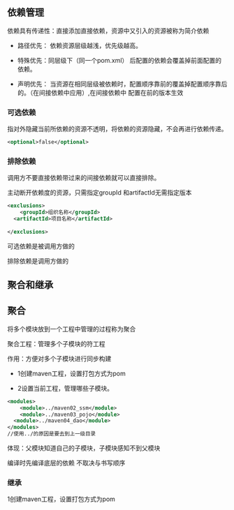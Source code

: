 ## 依赖管理

依赖具有传递性：直接添加直接依赖，资源中又引入的资源被称为简介依赖

+ 路径优先： 依赖资源层级越浅，优先级越高。

+ 特殊优先：同层级下（同一个pom.xml） 后配置的依赖会覆盖掉前面配置的依赖。

+ 声明优先： 当资源在相同层级被依赖时，配置顺序靠前的覆盖掉配置顺序靠后的。（在间接依赖中应用）,在间接依赖中 配置在前的版本生效

  

### 可选依赖

指对外隐藏当前所依赖的资源不透明，将依赖的资源隐藏，不会再进行依赖传递。

```xml
<optional>false</optional>
```

### 排除依赖

调用方不要直接依赖带过来的间接依赖就可以直接排除。

主动断开依赖度的资源，只需指定groupId 和artifactId无需指定版本

```xml
<exclusions>
	<groupId>组织名称</groupId>
  <artifactId>项目名称</artifactId>
  
</exclusions>
```



可选依赖是被调用方做的

排除依赖是调用方做的



## 聚合和继承

## 聚合

将多个模块放到一个工程中管理的过程称为聚合

聚合工程：管理多个子模块的符工程

作用：方便对多个子模块进行同步构建

+ 1创建maven工程，设置打包方式为pom

+ 2设置当前工程，管理哪些子模块。

```xml
<modules>
	<module>../maven02_ssm</module>
	<module>../maven03_pojo</module>
  <module>../maven04_dao</module>
</modules>
//使用../的原因是要去到上一级目录
```

体现：父模块知道自己的子模块，子模块感知不到父模块

编译时先编译底层的依赖 不取决与书写顺序

### 继承

1创建maven工程，设置打包方式为pom

